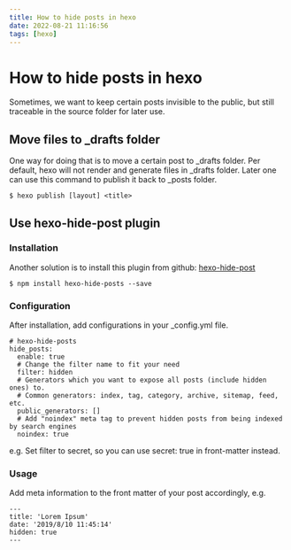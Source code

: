 ```yaml
---
title: How to hide posts in hexo
date: 2022-08-21 11:16:56
tags: [hexo]
---
```

# How to hide posts in hexo

Sometimes, we want to keep certain posts invisible to the public, but still traceable in the source folder for later use.

## Move files to _drafts folder

One way for doing that is to move a certain post to _drafts folder. Per default, hexo will not render and generate files in _drafts folder. Later one can use this command to publish it back to _posts folder.

```
$ hexo publish [layout] <title>
```
## Use hexo-hide-post plugin
### Installation
Another solution is to install this plugin from github: [hexo-hide-post](https://github.com/prinsss/hexo-hide-posts)
```
$ npm install hexo-hide-posts --save
```
### Configuration
After installation, add configurations in your _config.yml file.
```
# hexo-hide-posts
hide_posts:
  enable: true
  # Change the filter name to fit your need
  filter: hidden
  # Generators which you want to expose all posts (include hidden ones) to.
  # Common generators: index, tag, category, archive, sitemap, feed, etc.
  public_generators: []
  # Add "noindex" meta tag to prevent hidden posts from being indexed by search engines
  noindex: true
```
e.g. Set filter to secret, so you can use secret: true in front-matter instead.
### Usage
Add meta information to the front matter of your post accordingly, e.g.
```
---
title: 'Lorem Ipsum'
date: '2019/8/10 11:45:14'
hidden: true
---
```